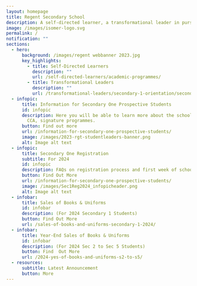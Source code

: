 ```yaml
---
layout: homepage
title: Regent Secondary School
description: A self-directed learner, a transformational leader in pursuit of excellence.
image: /images/isomer-logo.svg
permalink: /
notification: ""
sections:
  - hero:
      background: /images/regent webbanner 2023.jpg
      key_highlights:
        - title: Self-Directed Learners
          description: ""
          url: /self-directed-learners/academic-programmes/
        - title: Transformational Leaders
          description: ""
          url: /transformational-leaders/secondary-1-orientation/secondary-1-orientation-2023/
  - infopic:
      title: Information for Secondary One Prospective Students
      id: infopic
      description: Here you will be able to learn more about the school’s curriculum,
        CCA, signature programmes.
      button: Find out more
      url: /information-for-secondary-one-prospective-students/
      image: /images/2023-rgt-studentleaders-banner.png
      alt: Image alt text
  - infopic:
      title: Secondary One Registration
      subtitle: For 2024
      id: infopic
      description: FAQs on registration process and first week of school.
      button: Find Out More
      url: /information-for-secondary-one-prospective-students/
      image: /images/Sec1Reg2024_infopicheader.png
      alt: Image alt text
  - infobar:
      title: Sales of Books & Uniforms
      id: infobar
      description: (For 2024 Secondary 1 Students)
      button: Find Out More
      url: /sales-of-books-and-uniforms-secondary-1-2024/
  - infobar:
      title: Year-End Sales of Books & Uniforms
      id: infobar
      description: (For 2024 Sec 2 to Sec 5 Students)
      button: Find  Out More
      url: /2024-yes-of-books-and-uniforms-s2-to-s5/
  - resources:
      subtitle: Latest Announcement
      button: More
---
```

